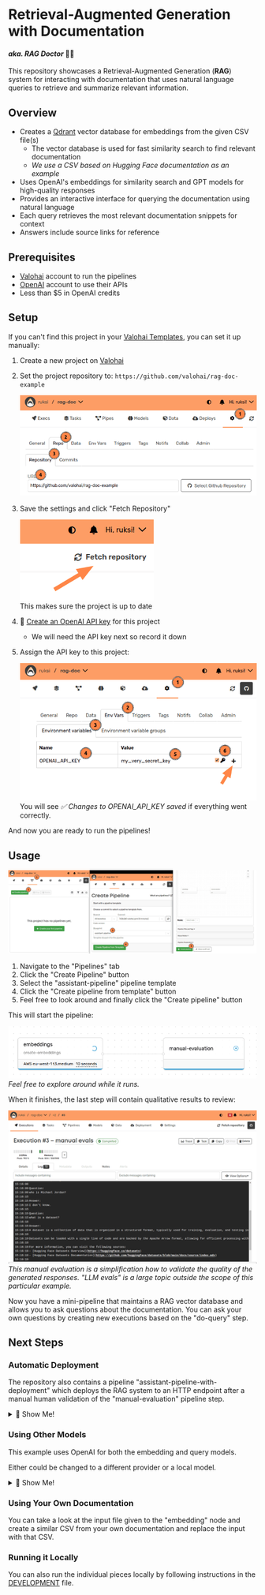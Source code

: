 # Retrieval-Augmented Generation with Documentation

#### <i>aka. RAG Doctor</i> 🧑‍⚕️

This repository showcases a Retrieval-Augmented Generation (**RAG**) system for interacting with
documentation that uses natural language queries to retrieve and summarize relevant information.

[](https://github.com/user-attachments/assets/462ee24c-6798-42b3-8dea-80f37cb49e5f)

[valohai-website]: https://valohai.com/

[valohai-app]: https://app.valohai.com/

[valohai-templates]: https://app.valohai.com/projects/import-tutorial/

[qdrant-website]: https://qdrant.tech/

[openai-platform]: https://platform.openai.com/

[openai-api-keys]: https://platform.openai.com/docs/quickstart#create-and-export-an-api-key

## Overview

- Creates a [Qdrant](qdrant-website) vector database for embeddings from the given CSV file(s)
    - The vector database is used for fast similarity search to find relevant documentation
    - _We use a CSV based on Hugging Face documentation as an example_
- Uses OpenAI's embeddings for similarity search and GPT models for high-quality responses
- Provides an interactive interface for querying the documentation using natural language
- Each query retrieves the most relevant documentation snippets for context
- Answers include source links for reference

## Prerequisites

- [Valohai](valohai-website) account to run the pipelines
- [OpenAI](openai-platform) account to use their APIs
- Less than $5 in OpenAI credits

## Setup

If you can't find this project in your [Valohai Templates](valohai-templates), you can set it up
manually:

1. Create a new project on [Valohai](valohai-app)
2. Set the project repository to: `https://github.com/valohai/rag-doc-example`

   ![](.github/repository-setup.png)

3. Save the settings and click "Fetch Repository"

   ![](.github/repository-fetch.png)</br>
   This makes sure the project is up to date

4. 🔑 [Create an OpenAI API key](openai-api-keys) for this project
    - We will need the API key next so record it down

5. Assign the API key to this project:

   ![](.github/project-api-key.png)</br>
   You will see _✅ Changes to OPENAI_API_KEY saved_ if everything went correctly.

And now you are ready to run the pipelines!

## Usage

![](.github/pipeline-create.png)

1. Navigate to the "Pipelines" tab
2. Click the "Create Pipeline" button
3. Select the "assistant-pipeline" pipeline template
4. Click the "Create pipeline from template" button
5. Feel free to look around and finally click the "Create pipeline" button

This will start the pipeline:

![](.github/pipeline-pending.png)</br>
_Feel free to explore around while it runs._

When it finishes, the last step will contain qualitative results to review:

![](.github/query-output.png)</br>
_This manual evaluation is a simplification how to validate the quality of the generated
responses. "LLM evals" is a large topic outside the scope of this particular example._

Now you have a mini-pipeline that maintains a RAG vector database and allows you to ask questions
about the documentation. You can ask your own questions by creating new executions based on the
"do-query" step.

## Next Steps

### Automatic Deployment

The repository also contains a pipeline "assistant-pipeline-with-deployment" which deploys the RAG
system to an HTTP endpoint after a manual human validation of the "manual-evaluation" pipeline step.

<details>
<summary>🤩 Show Me!</summary>

1. Create a Valohai Deployment to tell where the HTTP endpoint should be hosted:

   ![](.github/deployment-create.png)</br>
   _You can use **Valohai Public Cloud** and **valohai.cloud** as the target when trialing out. Make
   sure to name the deployment `public`_

2. Create a pipeline as we did before, but use the "assistant-pipeline-with-deployment" template.

   ![](.github/deployment-pipeline.png)</br>
   _The pipeline should look something like this._

3. The pipeline will halt to a "⏳️ Pending Approval" state, where you can click the "Approve" button
   to proceed.

   ![](.github/deployment-approval.png)

4. After approval, the pipeline will build and deploy the endpoint.

   ![](.github/deployment-running.png)

5. You can use the "Test Deployment" button to run a test queries against the endpoint.

   ![](.github/deployment-test-query.png)
   ![](.github/deployment-test-result.png)

</details>

### Using Other Models

This example uses OpenAI for both the embedding and query models.

Either could be changed to a different provider or a local model.

<details>
<summary>🤩 Show Me!</summary>

Changing models inside the OpenAI ecosystem is a matter of changing constants in
`src/rag_doctor/consts.py`:

```python
EMBEDDING_MODEL = "text-embedding-ada-002"
EMBEDDING_LENGTH = 1_536  # the dimensions of a "text-embedding-ada-002" embedding vector

PROMPT_MODEL = "gpt-4o-mini"
PROMPT_MAX_TOKENS = 128_000  # model "context window" from https://platform.openai.com/docs/models
```

Further modifying the chat model involves reimplementing the query logic in
`src/rag_doctor/query.py`.

Similarly, modifying the embedding model is a matter of reimplementing the embedding logic in both
`src/rag_doctor/database.py` and `src/rag_doctor/query.py`.

**If you decide to change the embedding model, remember to recreate the vector database.**

</details>

### Using Your Own Documentation

You can take a look at the input file given to the "embedding" node and create a similar CSV from
your own documentation and replace the input with that CSV.

### Running it Locally

You can also run the individual pieces locally by following instructions in
the [DEVELOPMENT](./DEVELOPMENT.md) file.
